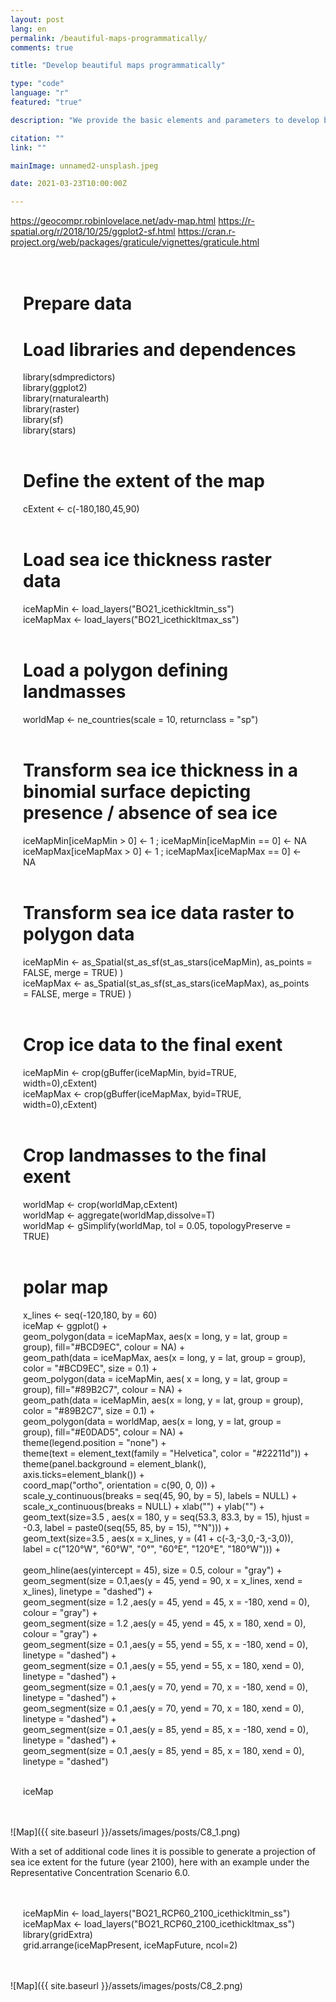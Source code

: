 ```yaml
---
layout: post
lang: en
permalink: /beautiful-maps-programmatically/
comments: true

title: "Develop beautiful maps programmatically"

type: "code"
language: "r"
featured: "true"

description: "We provide the basic elements and parameters to develop beautiful maps programmatically."

citation: ""
link: ""

mainImage: unnamed2-unsplash.jpeg

date: 2021-03-23T10:00:00Z

---
```


https://geocompr.robinlovelace.net/adv-map.html
https://r-spatial.org/r/2018/10/25/ggplot2-sf.html
https://cran.r-project.org/web/packages/graticule/vignettes/graticule.html

<div style="padding: 20px" class="border-radius-05 bg-gray font-family-secondary font-small text-dark">

# Prepare data<br>
# Load libraries and dependences<br>
library(sdmpredictors)<br>
library(ggplot2)<br>
library(rnaturalearth)<br>
library(raster)<br>
library(sf)<br>
library(stars)<br><br>

# Define the extent of the map<br>
cExtent <- c(-180,180,45,90)<br><br>

# Load sea ice thickness raster data<br>
iceMapMin <- load_layers("BO21_icethickltmin_ss")<br>
iceMapMax <- load_layers("BO21_icethickltmax_ss")<br><br>

# Load a polygon defining landmasses<br>
worldMap <- ne_countries(scale = 10, returnclass = "sp")<br><br>

# Transform sea ice thickness in a binomial surface depicting presence / absence of sea ice<br>
iceMapMin[iceMapMin > 0] <- 1 ; iceMapMin[iceMapMin == 0] <- NA<br>
iceMapMax[iceMapMax > 0] <- 1 ; iceMapMax[iceMapMax == 0] <- NA<br><br>

# Transform sea ice data raster to polygon data<br>
iceMapMin <- as_Spatial(st_as_sf(st_as_stars(iceMapMin), as_points = FALSE, merge = TRUE) )<br>
iceMapMax <- as_Spatial(st_as_sf(st_as_stars(iceMapMax), as_points = FALSE, merge = TRUE) )<br><br>

# Crop ice data to the final exent<br>
iceMapMin <- crop(gBuffer(iceMapMin, byid=TRUE, width=0),cExtent)<br>
iceMapMax <- crop(gBuffer(iceMapMax, byid=TRUE, width=0),cExtent)<br><br>

# Crop landmasses to the final exent<br>
worldMap <- crop(worldMap,cExtent)<br>
worldMap <- aggregate(worldMap,dissolve=T)<br>
worldMap <- gSimplify(worldMap, tol = 0.05, topologyPreserve = TRUE)<br><br>

# polar map<br>
x_lines <- seq(-120,180, by = 60)<br>
iceMap <- ggplot() +<br>
  geom_polygon(data = iceMapMax, aes(x = long, y = lat, group = group), fill="#BCD9EC", colour = NA) +<br>
  geom_path(data = iceMapMax, aes(x = long, y = lat, group = group), color = "#BCD9EC", size = 0.1) +<br>
  geom_polygon(data = iceMapMin, aes( x = long, y = lat, group = group), fill="#89B2C7", colour = NA) +<br>
  geom_path(data = iceMapMin, aes(x = long, y = lat, group = group), color = "#89B2C7", size = 0.1) +<br>
  geom_polygon(data = worldMap, aes(x = long, y = lat, group = group), fill="#E0DAD5", colour = NA) +<br>
  theme(legend.position = "none") +<br>
  theme(text = element_text(family = "Helvetica", color = "#22211d")) +<br>
  theme(panel.background = element_blank(), axis.ticks=element_blank()) +<br>
  coord_map("ortho", orientation = c(90, 0, 0)) +<br>
  scale_y_continuous(breaks = seq(45, 90, by = 5), labels = NULL) +<br>
  scale_x_continuous(breaks = NULL) + xlab("") +  ylab("") +<br>
  geom_text(size=3.5 , aes(x = 180, y = seq(53.3, 83.3, by = 15), hjust = -0.3, label = paste0(seq(55, 85, by = 15), "°N"))) +<br>
  geom_text(size=3.5 , aes(x = x_lines, y = (41 + c(-3,-3,0,-3,-3,0)), label = c("120°W", "60°W", "0°", "60°E", "120°E", "180°W"))) +<br>  
  geom_hline(aes(yintercept = 45), size = 0.5, colour = "gray")  +<br>
  geom_segment(size = 0.1,aes(y = 45, yend = 90, x = x_lines, xend = x_lines), linetype = "dashed") +<br>
  geom_segment(size = 1.2 ,aes(y = 45, yend = 45, x = -180, xend = 0), colour = "gray") +<br>
  geom_segment(size = 1.2 ,aes(y = 45, yend = 45, x = 180, xend = 0), colour = "gray") +<br>
  geom_segment(size = 0.1 ,aes(y = 55, yend = 55, x = -180, xend = 0), linetype = "dashed") +<br>
  geom_segment(size = 0.1 ,aes(y = 55, yend = 55, x = 180, xend = 0), linetype = "dashed") +<br>
  geom_segment(size = 0.1 ,aes(y = 70, yend = 70, x = -180, xend = 0), linetype = "dashed") +<br>
  geom_segment(size = 0.1 ,aes(y = 70, yend = 70, x = 180, xend = 0), linetype = "dashed") +<br>
  geom_segment(size = 0.1 ,aes(y = 85, yend = 85, x = -180, xend = 0), linetype = "dashed") +<br>
  geom_segment(size = 0.1 ,aes(y = 85, yend = 85, x = 180, xend = 0), linetype = "dashed")<br><br>

iceMap

</div>

![Map]({{ site.baseurl }}/assets/images/posts/C8_1.png)

With a set of additional code lines it is possible to generate a projection of sea ice extent for the future (year 2100), here with an example under the Representative Concentration Scenario 6.0.

<div style="padding: 20px" class="border-radius-05 bg-gray font-family-secondary font-small text-dark">

iceMapMin <- load_layers("BO21_RCP60_2100_icethickltmin_ss")<br>
iceMapMax <- load_layers("BO21_RCP60_2100_icethickltmax_ss")<br>
library(gridExtra)<br>
grid.arrange(iceMapPresent, iceMapFuture, ncol=2)<br>

</div>

![Map]({{ site.baseurl }}/assets/images/posts/C8_2.png)
